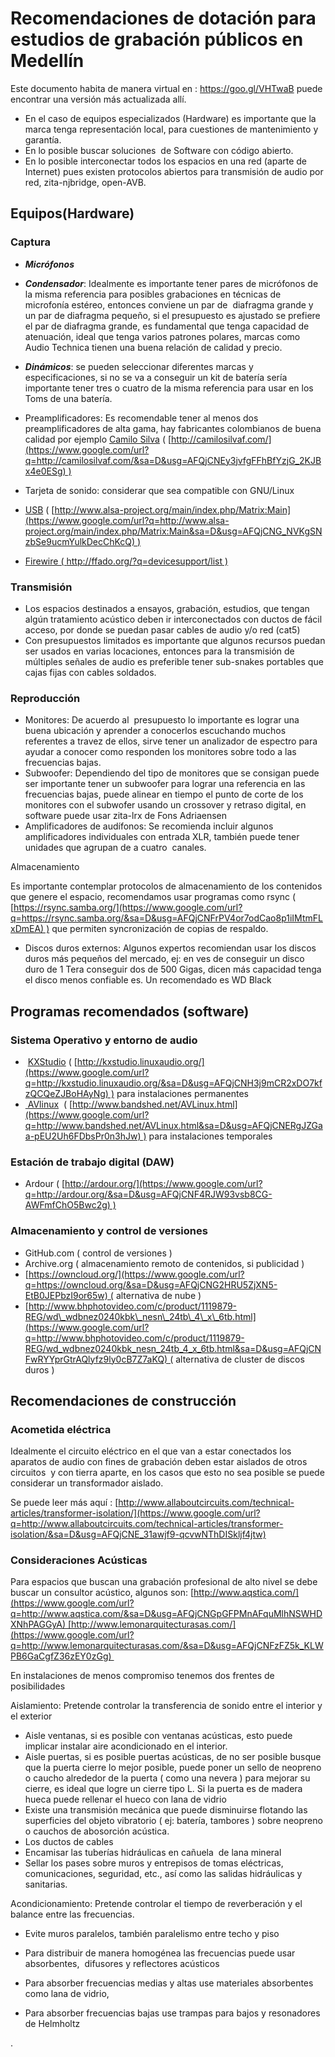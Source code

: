 
Recomendaciones de dotación para estudios de grabación públicos en Medellín
===========================================================================

Este documento habita de manera virtual en : https://goo.gl/VHTwaB puede encontrar una versión más actualizada allí.

-   En el caso de equipos especializados (Hardware) es importante que la marca tenga representación local, para cuestiones de mantenimiento y garantía.
-   En lo posible buscar soluciones  de Software con código abierto.
-   En lo posible interconectar todos los espacios en una red (aparte de Internet) pues existen protocolos abiertos para transmisión de audio por red, zita-njbridge, open-AVB.

Equipos(Hardware)
-----------------

### Captura

-   ***Micrófonos***

-    ***Condensador***: Idealmente es importante tener pares de micrófonos de la misma referencia para posibles grabaciones en técnicas de microfonía estéreo, entonces conviene un par de  diafragma grande y un par de diafragma pequeño, si el presupuesto es ajustado se prefiere el par de diafragma grande, es fundamental que tenga capacidad de atenuación, ideal que tenga varios patrones polares, marcas como Audio Technica tienen una buena relación de calidad y precio.

-    ***Dinámicos***: se pueden seleccionar diferentes marcas y especificaciones, si no se va a conseguir un kit de batería sería importante tener tres o cuatro de la misma referencia para usar en los Toms de una batería.


-   Preamplificadores: Es recomendable tener al menos dos preamplificadores de alta gama, hay fabricantes colombianos de buena calidad por ejemplo [Camilo Silva](https://www.google.com/url?q=http://camilosilvaf.com/&sa=D&usg=AFQjCNEy3jvfgFFhBfYzjG_2KJBx4e0ESg) ( [http://camilosilvaf.com/](https://www.google.com/url?q=http://camilosilvaf.com/&sa=D&usg=AFQjCNEy3jvfgFFhBfYzjG_2KJBx4e0ESg) )
-   Tarjeta de sonido: considerar que sea compatible con GNU/Linux

-   [USB](https://www.google.com/url?q=http://www.alsa-project.org/main/index.php/Matrix:Main&sa=D&usg=AFQjCNG_NVKgSNzbSe9ucmYulkDecChKcQ) ( [http://www.alsa-project.org/main/index.php/Matrix:Main](https://www.google.com/url?q=http://www.alsa-project.org/main/index.php/Matrix:Main&sa=D&usg=AFQjCNG_NVKgSNzbSe9ucmYulkDecChKcQ) )
-   [Firewire ( http://ffado.org/?q=devicesupport/list )](https://www.google.com/url?q=http://ffado.org/?q%3Ddevicesupport/list&sa=D&usg=AFQjCNFIMchQh__X6ERRqHSOSbWelMb1Fw)

### Transmisión

-   Los espacios destinados a ensayos, grabación, estudios, que tengan algún tratamiento acústico deben ir interconectados con ductos de fácil acceso, por donde se puedan pasar cables de audio y/o red (cat5)
-   Con presupuestos limitados es importante que algunos recursos puedan ser usados en varias locaciones, entonces para la transmisión de múltiples señales de audio es preferible tener sub-snakes portables que cajas fijas con cables soldados.

###

### Reproducción

-   Monitores: De acuerdo al  presupuesto lo importante es lograr una buena ubicación y aprender a conocerlos escuchando muchos referentes a travez de ellos, sirve tener un analizador de espectro para ayudar a conocer como responden los monitores sobre todo a las frecuencias bajas.
-   Subwoofer: Dependiendo del tipo de monitores que se consigan puede ser importante tener un subwoofer para lograr una referencia en las frecuencias bajas, puede alinear en tiempo el punto de corte de los monitores con el subwofer usando un crossover y retraso digital, en software puede usar zita-lrx de Fons Adriaensen
-   Amplificadores de audífonos: Se recomienda incluir algunos amplificadores individuales con entrada XLR, también puede tener unidades que agrupan de a cuatro  canales.

Almacenamiento

Es importante contemplar protocolos de almacenamiento de los contenidos que genere el espacio, recomendamos usar programas como rsync ( [https://rsync.samba.org/](https://www.google.com/url?q=https://rsync.samba.org/&sa=D&usg=AFQjCNFrPV4or7odCao8p1iIMtmFLxDmEA) ) que permiten syncronización de copias de respaldo.

-   Discos duros externos: Algunos expertos recomiendan usar los discos duros más pequeños del mercado, ej: en ves de conseguir un disco duro de 1 Tera conseguir dos de 500 Gigas, dicen más capacidad tenga el disco menos confiable es. Un recomendado es WD Black

Programas recomendados (software)
---------------------------------

### Sistema Operativo y entorno de audio

-    [KXStudio](https://www.google.com/url?q=http://kxstudio.linuxaudio.org/index.php&sa=D&usg=AFQjCNF23Ug4t_94-eSVcK3ztCHxh2fYsQ) ( [http://kxstudio.linuxaudio.org/](https://www.google.com/url?q=http://kxstudio.linuxaudio.org/&sa=D&usg=AFQjCNH3j9mCR2xDO7kfzQCQeZJBoHAyNg) ) para instalaciones permanentes
-   [ AVlinux](https://www.google.com/url?q=http://www.bandshed.net/AVLinux.html&sa=D&usg=AFQjCNERgJZGaa-pEU2Uh6FDbsPr0n3hJw)  ( [http://www.bandshed.net/AVLinux.html](https://www.google.com/url?q=http://www.bandshed.net/AVLinux.html&sa=D&usg=AFQjCNERgJZGaa-pEU2Uh6FDbsPr0n3hJw) ) para instalaciones temporales

### Estación de trabajo digital (DAW)

-   Ardour ( [http://ardour.org/](https://www.google.com/url?q=http://ardour.org/&sa=D&usg=AFQjCNF4RJW93vsb8CG-AWFmfChO5Bwc2g) )

### Almacenamiento y control de versiones

-   GitHub.com ( control de versiones )
-   Archive.org ( almacenamiento remoto de contenidos, si publicidad )
-   [https://owncloud.org/](https://www.google.com/url?q=https://owncloud.org/&sa=D&usg=AFQjCNG2HRU5ZjXN5-EtB0JEPbzI9or65w) ( alternativa de nube )
-   [http://www.bhphotovideo.com/c/product/1119879-REG/wd\_wdbnez0240kbk\_nesn\_24tb\_4\_x\_6tb.html](https://www.google.com/url?q=http://www.bhphotovideo.com/c/product/1119879-REG/wd_wdbnez0240kbk_nesn_24tb_4_x_6tb.html&sa=D&usg=AFQjCNFwRYYprGtrAQlyfz9ly0cB7Z7aKQ) ( alternativa de cluster de discos duros )

Recomendaciones de construcción
-------------------------------

### Acometida eléctrica

Idealmente el circuito eléctrico en el que van a estar conectados los aparatos de audio con fines de grabación deben estar aislados de otros circuitos  y con tierra aparte, en los casos que esto no sea posible se puede considerar un transformador aislado.

Se puede leer más aquí : [http://www.allaboutcircuits.com/technical-articles/transformer-isolation/](https://www.google.com/url?q=http://www.allaboutcircuits.com/technical-articles/transformer-isolation/&sa=D&usg=AFQjCNE_31awjf9-qcvwNThDISkljf4jtw)

### Consideraciones Acústicas

Para espacios que buscan una grabación profesional de alto nivel se debe buscar un consultor acústico, algunos son: [http://www.aqstica.com/](https://www.google.com/url?q=http://www.aqstica.com/&sa=D&usg=AFQjCNGpGFPMnAFquMlhNSWHDXNhPAGGyA) [http://www.lemonarquitecturasas.com/](https://www.google.com/url?q=http://www.lemonarquitecturasas.com/&sa=D&usg=AFQjCNFzFZ5k_KLWPB6GaCgfZ36zEY0zGg) 

En instalaciones de menos compromiso tenemos dos frentes de posibilidades

Aislamiento: Pretende controlar la transferencia de sonido entre el interior y el exterior

-   Aisle ventanas, si es posible con ventanas acústicas, esto puede implicar instalar aire acondicionado en el interior.
-   Aisle puertas, si es posible puertas acústicas, de no ser posible busque que la puerta cierre lo mejor posible, puede poner un sello de neopreno o caucho alrededor de la puerta ( como una nevera ) para mejorar su cierre, es ideal que logre un cierre tipo L.
    Si la puerta es de madera hueca puede rellenar el hueco con lana de vidrio
-   Existe una transmisión mecánica que puede disminuirse flotando las superficies del objeto vibratorio ( ej: batería, tambores ) sobre neopreno o cauchos de abosorción acústica.
-   Los ductos de cables
-   Encamisar las tuberías hidráulicas en cañuela  de lana mineral
-   Sellar los pases sobre muros y entrepisos de tomas eléctricas, comunicaciones, seguridad, etc., así como las salidas hidráulicas y sanitarias.

Acondicionamiento: Pretende controlar el tiempo de reverberación y el balance entre las frecuencias.

-   Evite muros paralelos, también paralelismo entre techo y piso
-   Para distribuir de manera homogénea las frecuencias puede usar absorbentes,  difusores y reflectores acústicos

-   Para absorber frecuencias medias y altas use materiales absorbentes como lana de vidrio,
-   Para absorber frecuencias bajas use trampas para bajos y resonadores de Helmholtz

.

